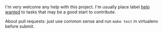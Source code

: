 I'm very welcome any help with this project. I'm usually place label [help wanted](https://github.com/strizhechenko/netutils-linux/issues?q=is%3Aissue+is%3Aopen+label%3A%22help+wanted%22) to tasks that may be a good start to contribute.

About pull requests: just use common sense and run `make test` in virtualenv before submit.
